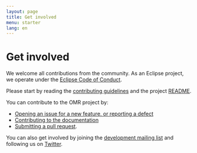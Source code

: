 ```yaml
---
layout: page
title: Get involved
menu: starter
lang: en
---
```


[//]: # "*********************************************************************"
[//]: # "*"
[//]: # "*  Copyright IBM Corp. 2016  All Rights Reserved."
[//]: # "*"
[//]: # "*  This program and the accompanying materials are made available"
[//]: # "*  under the terms of the Eclipse Public License v1.0 and"
[//]: # "*  Apache License v2.0 which accompanies this distribution."
[//]: # "*"
[//]: # "*      The Eclipse Public License is available at"
[//]: # "*      http://www.eclipse.org/legal/epl-v10.html"
[//]: # "*"
[//]: # "*      The Apache License v2.0 is available at"
[//]: # "*      http://www.opensource.org/licenses/apache2.0.php"
[//]: # "*"
[//]: # "*  Contributors:"
[//]: # "*    <First author> - initial implementation and documentation"
[//]: # "*********************************************************************"

# Get involved

We welcome all contributions from the community. As an Eclipse project, we operate under the [Eclipse Code of Conduct](https://eclipse.org/org/documents/Community_Code_of_Conduct.php). 

Please start by reading the [contributing guidelines](https://github.com/eclipse/omr/blob/master/CONTRIBUTING.md) and the project [README](https://github.com/eclipse/omr/blob/master/README.md). 

You can contribute to the OMR project by:

* [Opening an issue for a new feature, or reporting a defect](https://github.com/eclipse/omr/issues)
* [Contributing to the documentation](https://github.com/eclipse/omr/issues/165)
* [Submitting a pull request](https://github.com/eclipse/omr/pulls).

You can also get involved by joining the [development mailing list](https://dev.eclipse.org/mailman/listinfo/omr-dev) and following us on [Twitter](https://twitter.com/eclipseomr).

